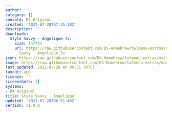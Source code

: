 ```yaml
---
author: ''
category: []
console: R4 Original
created: '2021-07-28T07:25:18Z'
description: ''
downloads:
  Style Savvy - Angelique.7z:
    size: 147754
    url: https://raw.githubusercontent.com/DS-Homebrew/twlmenu-extras/master/_nds/TWiLightMenu/r4menu/themes/Style
      Savvy - Angelique.7z
icon: https://raw.githubusercontent.com/DS-Homebrew/twlmenu-extras/master/unistore/icons/r4.png
image: https://raw.githubusercontent.com/DS-Homebrew/twlmenu-extras/master/unistore/icons/r4.png
last_updated: 2021-07-28 at 06:51 (UTC)
layout: app
license: ''
screenshots: []
systems:
- R4 Original
title: Style Savvy - Angelique
updated: '2021-07-28T06:51:46Z'
version: v1.0.0
---
```

